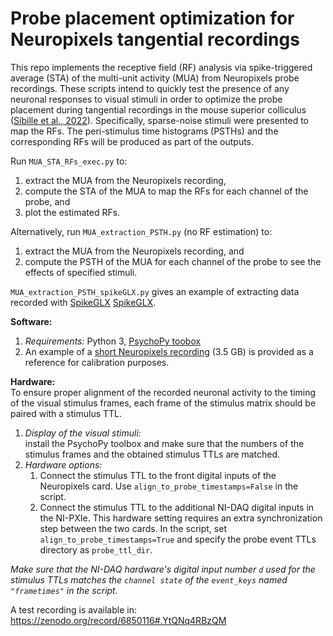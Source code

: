 # Probe placement optimization for Neuropixels tangential recordings

This repo implements the receptive field (RF) analysis via spike-triggered average (STA) of the multi-unit activity (MUA) from Neuropixels probe recordings. These scripts intend to quickly test the presence of any neuronal responses to visual stimuli in order to optimize the probe placement during tangential recordings in the mouse superior colliculus ([Sibille et al., 2022](https://www.sciencedirect.com/science/article/pii/S0165027022001492?via%3Dihub)). Specifically, sparse-noise stimuli were presented to map the RFs. The peri-stimulus time histograms (PSTHs) and the corresponding RFs will be produced as part of the outputs.

Run `MUA_STA_RFs_exec.py` to:
1. extract the MUA from the Neuropixels recording,
2. compute the STA of the MUA to map the RFs for each channel of the probe, and 
3. plot the estimated RFs.

Alternatively, run `MUA_extraction_PSTH.py` (no RF estimation) to:
1. extract the MUA from the Neuropixels recording, and
2. compute the PSTH of the MUA for each channel of the probe to see the effects of specified stimuli.

`MUA_extraction_PSTH_spikeGLX.py` gives an example of extracting data recorded with <a href="https://billkarsh.github.io/SpikeGLX/" target="_blank">SpikeGLX</a>
[SpikeGLX](https://billkarsh.github.io/SpikeGLX/).

**Software:** 
1. *Requirements:* Python 3, [PsychoPy toobox](https://www.psychopy.org/download.html)
2. An example of a [short Neuropixels recording](https://zenodo.org/records/6850116#.YtQNq4RBzQM) (3.5 GB) is provided as a reference for calibration purposes.

**Hardware:**  
To ensure proper alignment of the recorded neuronal activity to the timing of the visual stimulus frames, each frame of the stimulus matrix should be paired with a stimulus TTL.
1. *Display of the visual stimuli:*  
install the PsychoPy toolbox and make sure that the numbers of the stimulus frames and the obtained stimulus TTLs are matched. 
2. *Hardware options:* 
    1. Connect the stimulus TTL to the front digital inputs of the Neuropixels card. Use `align_to_probe_timestamps=False` in the script.
    2. Connect the stimulus TTL to the additional NI-DAQ digital inputs in the NI-PXIe. This hardware setting requires an extra synchronization step between the two cards. In the script, set `align_to_probe_timestamps=True` and specify the probe event TTLs directory as `probe_ttl_dir`. 

*Make sure that the NI-DAQ hardware's digital input number `d` used for the stimulus TTLs matches the `channel state` of the `event_keys` named `"frametimes"` in the script.*

A test recording is available in: https://zenodo.org/record/6850116#.YtQNq4RBzQM
